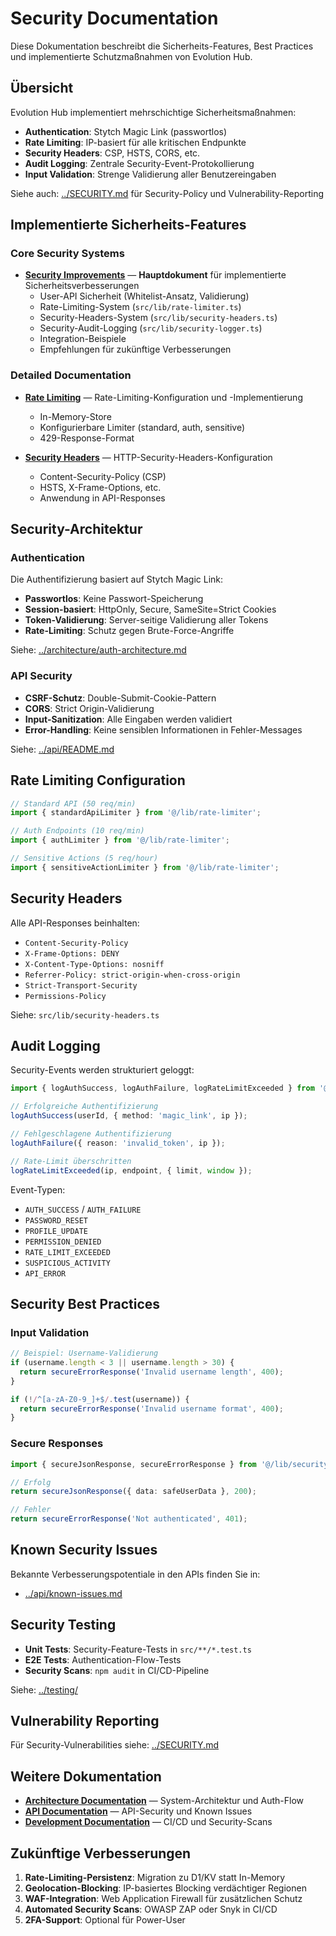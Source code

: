 # Security Documentation

Diese Dokumentation beschreibt die Sicherheits-Features, Best Practices und implementierte Schutzmaßnahmen von Evolution Hub.

## Übersicht

Evolution Hub implementiert mehrschichtige Sicherheitsmaßnahmen:
- **Authentication**: Stytch Magic Link (passwortlos)
- **Rate Limiting**: IP-basiert für alle kritischen Endpunkte
- **Security Headers**: CSP, HSTS, CORS, etc.
- **Audit Logging**: Zentrale Security-Event-Protokollierung
- **Input Validation**: Strenge Validierung aller Benutzereingaben

Siehe auch: [../SECURITY.md](../SECURITY.md) für Security-Policy und Vulnerability-Reporting

## Implementierte Sicherheits-Features

### Core Security Systems

- **[Security Improvements](./improvements.md)** — **Hauptdokument** für implementierte Sicherheitsverbesserungen
  - User-API Sicherheit (Whitelist-Ansatz, Validierung)
  - Rate-Limiting-System (`src/lib/rate-limiter.ts`)
  - Security-Headers-System (`src/lib/security-headers.ts`)
  - Security-Audit-Logging (`src/lib/security-logger.ts`)
  - Integration-Beispiele
  - Empfehlungen für zukünftige Verbesserungen

### Detailed Documentation

- **[Rate Limiting](./rate_limiting.md)** — Rate-Limiting-Konfiguration und -Implementierung
  - In-Memory-Store
  - Konfigurierbare Limiter (standard, auth, sensitive)
  - 429-Response-Format

- **[Security Headers](./security_headers.md)** — HTTP-Security-Headers-Konfiguration
  - Content-Security-Policy (CSP)
  - HSTS, X-Frame-Options, etc.
  - Anwendung in API-Responses

## Security-Architektur

### Authentication

Die Authentifizierung basiert auf Stytch Magic Link:
- **Passwortlos**: Keine Passwort-Speicherung
- **Session-basiert**: HttpOnly, Secure, SameSite=Strict Cookies
- **Token-Validierung**: Server-seitige Validierung aller Tokens
- **Rate-Limiting**: Schutz gegen Brute-Force-Angriffe

Siehe: [../architecture/auth-architecture.md](../architecture/auth-architecture.md)

### API Security

- **CSRF-Schutz**: Double-Submit-Cookie-Pattern
- **CORS**: Strict Origin-Validierung
- **Input-Sanitization**: Alle Eingaben werden validiert
- **Error-Handling**: Keine sensiblen Informationen in Fehler-Messages

Siehe: [../api/README.md](../api/README.md)

## Rate Limiting Configuration

```typescript
// Standard API (50 req/min)
import { standardApiLimiter } from '@/lib/rate-limiter';

// Auth Endpoints (10 req/min)
import { authLimiter } from '@/lib/rate-limiter';

// Sensitive Actions (5 req/hour)
import { sensitiveActionLimiter } from '@/lib/rate-limiter';
```

## Security Headers

Alle API-Responses beinhalten:
- `Content-Security-Policy`
- `X-Frame-Options: DENY`
- `X-Content-Type-Options: nosniff`
- `Referrer-Policy: strict-origin-when-cross-origin`
- `Strict-Transport-Security`
- `Permissions-Policy`

Siehe: `src/lib/security-headers.ts`

## Audit Logging

Security-Events werden strukturiert geloggt:

```typescript
import { logAuthSuccess, logAuthFailure, logRateLimitExceeded } from '@/lib/security-logger';

// Erfolgreiche Authentifizierung
logAuthSuccess(userId, { method: 'magic_link', ip });

// Fehlgeschlagene Authentifizierung
logAuthFailure({ reason: 'invalid_token', ip });

// Rate-Limit überschritten
logRateLimitExceeded(ip, endpoint, { limit, window });
```

Event-Typen:
- `AUTH_SUCCESS` / `AUTH_FAILURE`
- `PASSWORD_RESET`
- `PROFILE_UPDATE`
- `PERMISSION_DENIED`
- `RATE_LIMIT_EXCEEDED`
- `SUSPICIOUS_ACTIVITY`
- `API_ERROR`

## Security Best Practices

### Input Validation

```typescript
// Beispiel: Username-Validierung
if (username.length < 3 || username.length > 30) {
  return secureErrorResponse('Invalid username length', 400);
}

if (!/^[a-zA-Z0-9_]+$/.test(username)) {
  return secureErrorResponse('Invalid username format', 400);
}
```

### Secure Responses

```typescript
import { secureJsonResponse, secureErrorResponse } from '@/lib/security-headers';

// Erfolg
return secureJsonResponse({ data: safeUserData }, 200);

// Fehler
return secureErrorResponse('Not authenticated', 401);
```

## Known Security Issues

Bekannte Verbesserungspotentiale in den APIs finden Sie in:
- [../api/known-issues.md](../api/known-issues.md)

## Security Testing

- **Unit Tests**: Security-Feature-Tests in `src/**/*.test.ts`
- **E2E Tests**: Authentication-Flow-Tests
- **Security Scans**: `npm audit` in CI/CD-Pipeline

Siehe: [../testing/](../testing/)

## Vulnerability Reporting

Für Security-Vulnerabilities siehe: [../SECURITY.md](../SECURITY.md)

## Weitere Dokumentation

- **[Architecture Documentation](../architecture/)** — System-Architektur und Auth-Flow
- **[API Documentation](../api/)** — API-Security und Known Issues
- **[Development Documentation](../development/)** — CI/CD und Security-Scans

## Zukünftige Verbesserungen

1. **Rate-Limiting-Persistenz**: Migration zu D1/KV statt In-Memory
2. **Geolocation-Blocking**: IP-basiertes Blocking verdächtiger Regionen
3. **WAF-Integration**: Web Application Firewall für zusätzlichen Schutz
4. **Automated Security Scans**: OWASP ZAP oder Snyk in CI/CD
5. **2FA-Support**: Optional für Power-User
